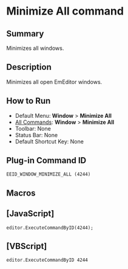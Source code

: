 # Minimize All command

## Summary

Minimizes all windows.

## Description

Minimizes all open EmEditor windows.

## How to Run

- Default Menu: **Window** \> **Minimize All**
- [All Commands](../tools/all_commands): **Window**
\> **Minimize All**
- Toolbar: None
- Status Bar: None
- Default Shortcut Key: None

## Plug-in Command ID

```
EEID_WINDOW_MINIMIZE_ALL (4244)```

## Macros

## \[JavaScript\]

```
editor.ExecuteCommandByID(4244);
```

## \[VBScript\]

```
editor.ExecuteCommandByID 4244
```
